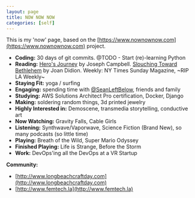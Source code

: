 ```yaml
---
layout: page
title: NOW NOW NOW
categories: [self]
---
```


This is my 'now' page, based on the [https://www.nownownow.com](https://www.nownownow.com) project.

- **Coding:** 30 days of git commits. @TODO - Start (re)-learning Python
- **Reading:** <u>Hero's Journey</u> by Joseph Campbell. <u>Slouching Toward Bethlehem</u> by Joan Didion. Weekly: NY Times Sunday Magazine, ~RIP LA Weekly~
- **Staying Fit:** yoga / surfing
- **Engaging:** spending time with [@SeanLeftBelow](https://www.twitter.com/seanleftbelow), friends and family
- **Studying:** AWS Solutions Architect Pro certification, Docker, Django
- **Making:**  soldering random things, 3d printed jewelry
- **Highly Interested in:** Demoscene, transmedia storytelling, conductive art
- **Now Watching:** Gravity Falls, Cable Girls
- **Listening:** Synthwave/Vaporwave, Science Fiction (Brand New), so many podcasts (so little time)
- **Playing:** Breath of the Wild, Super Mario Odyssey
- **Finished Playing:** Life is Strange, Before the Storm
- **Work:** DevOps'ing all the DevOps at a VR Startup

**Community:**
- [http://www.longbeachcraftday.com](http://www.longbeachcraftday.com)
- [http://www.femtech.la](http://www.femtech.la)

